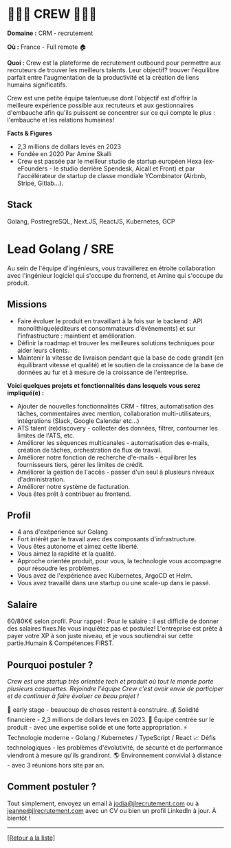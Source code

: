 # 👩🏻‍💻 CREW 🧑🏻‍💻

**Domaine :** CRM - recrutement 

**Où :** France - Full remote 🏠

**Quoi :** Crew est la plateforme de recrutement outbound pour permettre aux recruteurs de trouver les meilleurs talents. Leur objectif? trouver l'équilibre parfait entre l'augmentation de la productivité et la création de liens humains significatifs. 

Crew est une petite équipe talentueuse dont l'objectif est d'offrir la meilleure expérience possible aux recruteurs et aux gestionnaires d'embauche afin qu'ils puissent se concentrer sur ce qui compte le plus : l'embauche et les relations humaines! 

**Facts & Figures**
* 2,3 millions de dollars levés en 2023
* Fondée en 2020 Par Amine Skalli 
* Crew est passée par le meilleur studio de startup européen Hexa (ex-eFounders - le studio derrière Spendesk, Aicall et Front) et par l'accélérateur de startup de classe mondiale YCombinator (Airbnb, Stripe, Gitlab...).

## Stack

Golang, PostregreSQL, Next.JS, ReactJS, Kubernetes, GCP 


# Lead Golang / SRE 

Au sein de l'équipe d'ingénieurs, vous travaillerez en étroite collaboration avec l'ingénieur logiciel qui s'occupe du frontend, et Amine qui s'occupe du produit. 

## Missions

* Faire évoluer le produit en travaillant à la fois sur le backend : API monolithique(éditeurs et consommateurs d'événements) et sur l'infrastructure : maintient et amélioration. 
* Définir la roadmap et trouver les meilleures solutions techniques pour aider leurs clients.
* Maintenir la vitesse de livraison pendant que la base de code grandit (en équilibrant vitesse et qualité) et le soutien de la croissance de la base de données au fur et à mesure de la croissance de l'entreprise. 


**Voici quelques projets et fonctionnalités dans lesquels vous serez impliqué(e) :**

* Ajouter de nouvelles fonctionnalités CRM - filtres, automatisation des tâches, commentaires avec mention, collaboration multi-utilisateurs, intégrations (Slack, Google Calendar etc...) 
* ATS talent (re)discovery - collecter des données, filtrer, contourner les limites de l'ATS, etc. 
* Améliorer les séquences multicanales - automatisation des e-mails, création de tâches, orchestration de flux de travail. 
* Améliorer notre fonction de recherche d'e-mails - équilibrer les fournisseurs tiers, gérer les limites de crédit. 
* Améliorer la gestion de l'accès - passer d'un seul à plusieurs niveaux d'administration. 
* Améliorer notre système de facturation. 
* Vous êtes prêt à contribuer au frontend. 

## Profil

* 4 ans d'exéperience sur Golang 
* Fort intérêt par le travail avec des composants d'infrastructure.
* Vous êtes autonome et aimez cette liberté. 
* Vous aimez la rapidité et la qualité.
* Approche orientée produit, pour vous, la technologie vous accompagne pour résoudre les problèmes.
* Vous avez de l'expérience avec Kubernetes, ArgoCD et Helm.
* Vous avez travaillé dans une startup ou une scale-up dans le passé.

## Salaire

60/80K€ selon profil. 
Pour rappel : Pour le salaire : il est difficile de donner des salaires fixes.Ne vous inquiétez pas et postulez! L'entreprise est prête à payer votre XP à son juste niveau, et je vous soutiendrai sur cette partie.Humain & Compétences FIRST.


## Pourquoi postuler ?

*Crew est une startup très orientée tech et produit où tout le monde porte plusieurs casquettes.  Rejoindre l'équipe Crew c'est avoir envie de participer et de continuer à faire évoluer ce beau projet !*

🌱 early stage - beaucoup de choses restent à construire.
💰 Solidité financière - 2,3 millions de dollars levés en 2023. 
🧢 Équipe centrée sur le produit - avec une expertise solide et une forte appropriation.
⚡️ Technologie moderne - Golang / Kubernetes / TypeScript / React
📈 Défis technologiques - les problèmes d'évolutivité, de sécurité et de performance viendront à mesure qu'ils grandiront. 
🌎 Environnement convivial à distance - avec 3 réunions hors site par an.

## Comment postuler ?

Tout simplement, envoyez un email à jodia@jlrecrutement.com ou à jeanne@jlrecrutement.com avec un CV ou bien un profil LinkedIn à jour. À bientôt !


----
<a href="https://github.com/jlondiche/job-board-php/blob/master/README.md">[Retour a la liste]</a>
